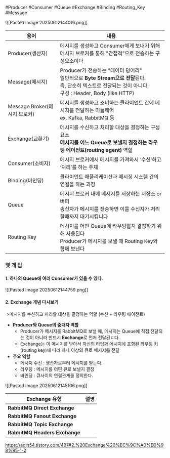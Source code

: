 #Producer #Consumer #Queue #Exchange #Binding #Routing_Key #Message




![[Pasted image 20250612144016.png]]




| 용어                      | 내용                                                                                                                      |
| ----------------------- | ----------------------------------------------------------------------------------------------------------------------- |
| Producer(생산자)           | 메시지를 생성하고 Consumer에게 보내기 위해 메시지 브로커를 통해 "간접적"으로 전송하는 구성요소이다                                                             |
| Message(메시지)            | Producer가 전송하는 "데이터 덩어리"<br>일반적으로 **Byte Stream으로 전달**된다.<br>즉, 단순히 텍스트로 전달되는 것이 아니다.<br>구성 : Header, Body  (like HTTP) |
| Message Broker(메시지 브로커) | 메시지를 생성하고 소비하는 클라이언트 간에 메시지를 전달하는 미들웨어<br>ex. Kafka, RabbitMQ 등                                                         |
| Exchange(교환기)           | 메시지를 수신하고 처리할 대상을 결정하는 구성요소<br>**메시지를 어느 Queue로 보낼지 결정하는 라우팅 에이전트(routing agent)** 역할                                   |
| Consumer(소비자)           | 메시지 브로커에서 메시지를 가져와서 ‘수신’하고 ‘처리’를 하는 주체                                                                                  |
| Binding(바인딩)            | 클라이언트 애플리케이션과 메시징 시스템 간의 연결을 하는 과정                                                                                      |
| Queue                   | 메시지 브로커 내에 메시지를 저장하는 저장소 or 버퍼 <br>송신자가 메시지를 전송하면 이를 수신자가 처리할때까지 대기시킵니다                                                 |
| Routing Key             | 메시지를 어떤 Queue에 라우팅할지 결정하기 위해 사용된다<br>Producer가 메시지를 보낼 때 Routing Key와 함께 보낸다                                            |


### 몇 개 팁 

#### 1. 하나의 Queue에 여러 Consumer가 있을 수 있다.
![[Pasted image 20250612144759.png]]



#### 2. Exchange 개념 다시보기 

 >메시지를 수신하고 처리할 대상을 결정하는 역할 (수신 + 라우팅 에이전트)



- **Producer와 Queue의 중개자 역할**
	- Producer가 메시지를 RabbitMQ로 보낼 때, 메시지는 Queue에 직접 전달되는 것이 아니라 반드시 **Exchange**로 먼저 전달된ㄷ다.
	- Exchange는 이 메시지를 받아서 자신의 타입과 메시지에 포함된 라우팅 키(routing key)에 따라 하나 이상의 큐로 메시지를 전달
- **주요 역할**
	- 메시지 수신 : 생산자로부터 메시지를 받는다.
	- 라우팅 : 메시지를 어떤 큐로 보낼지 결정 
	- 바인딩 : 큐사이의 연결관계를 정의한다.
	  
![[Pasted image 20250612145106.png]]


| Exchange 유형                   | 설명  |
| ----------------------------- | --- |
| **RabbitMQ Direct Exchange**  |     |
| **RabbitMQ Fanout Exchange**  |     |
| **RabbitMQ Topic Exchange**   |     |
| **RabbitMQ Headers Exchange** |     |
https://adjh54.tistory.com/497#2.%20Exchange%20%EC%9C%A0%ED%98%95-1-2
